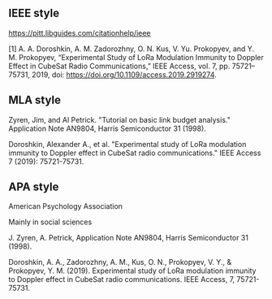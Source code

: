 
## IEEE style

https://pitt.libguides.com/citationhelp/ieee

[1] A. A. Doroshkin, A. M. Zadorozhny, O. N. Kus, V. Yu. Prokopyev, and Y. M. Prokopyev, “Experimental Study of LoRa Modulation Immunity to Doppler Effect in CubeSat Radio Communications,” IEEE Access, vol. 7, pp. 75721–75731, 2019, doi: https://doi.org/10.1109/access.2019.2919274.

## MLA style

Zyren, Jim, and Al Petrick. "Tutorial on basic link budget analysis." Application Note AN9804, Harris Semiconductor 31 (1998).

Doroshkin, Alexander A., et al. "Experimental study of LoRa modulation immunity to Doppler effect in CubeSat radio communications." IEEE Access 7 (2019): 75721-75731.

## APA style

American Psychology Association 

Mainly in social sciences

J. Zyren, A. Petrick, Application Note AN9804, Harris Semiconductor 31 (1998).

Doroshkin, A. A., Zadorozhny, A. M., Kus, O. N., Prokopyev, V. Y., & Prokopyev, Y. M. (2019). Experimental study of LoRa modulation immunity to Doppler effect in CubeSat radio communications. IEEE Access, 7, 75721-75731.

